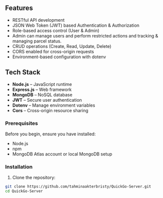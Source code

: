 ##  Features

- RESTful API development
- JSON Web Token (JWT) based Authentication & Authorization
-  Role-based access control (User & Admin)
- Admin can manage users and perform restricted actions and tracking & managing parcel status.
- CRUD operations (Create, Read, Update, Delete)
- CORS enabled for cross-origin requests
- Environment-based configuration with dotenv


##  Tech Stack

- **Node.js** – JavaScript runtime
- **Express.js** – Web framework
- **MongoDB** – NoSQL database
- **JWT** – Secure user authentication
- **Dotenv** – Manage environment variables
- **Cors** – Cross-origin resource sharing


### Prerequisites

Before you begin, ensure you have installed:
- Node.js
- npm
- MongoDB Atlas account or local MongoDB setup

###  Installation
1. Clone the repository:
```bash
git clone https://github.com/tahminaakterbristy/QuickGo-Server.git
cd QuickGo-Server

